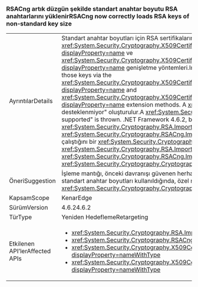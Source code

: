 ### <a name="rsacng-now-correctly-loads-rsa-keys-of-non-standard-key-size"></a><span data-ttu-id="e242c-101">RSACng artık düzgün şekilde standart anahtar boyutu RSA anahtarlarını yüklenir</span><span class="sxs-lookup"><span data-stu-id="e242c-101">RSACng now correctly loads RSA keys of non-standard key size</span></span>

|   |   |
|---|---|
|<span data-ttu-id="e242c-102">Ayrıntılar</span><span class="sxs-lookup"><span data-stu-id="e242c-102">Details</span></span>|<span data-ttu-id="e242c-103">Standart anahtar boyutları için RSA sertifikalarını müşterilerle 4.6.2 önce .NET Framework sürümlerinde bu anahtarlar aracılığıyla erişemiyor <xref:System.Security.Cryptography.X509Certificates.RSACertificateExtensions.GetRSAPublicKey(System.Security.Cryptography.X509Certificates.X509Certificate2)?displayProperty=name> ve <xref:System.Security.Cryptography.X509Certificates.RSACertificateExtensions.GetRSAPrivateKey(System.Security.Cryptography.X509Certificates.X509Certificate2)?displayProperty=name> genişletme yöntemleri.</span><span class="sxs-lookup"><span data-stu-id="e242c-103">In .NET Framework versions prior to 4.6.2, customers with non-standard key sizes for RSA certificates are unable to access those keys via the <xref:System.Security.Cryptography.X509Certificates.RSACertificateExtensions.GetRSAPublicKey(System.Security.Cryptography.X509Certificates.X509Certificate2)?displayProperty=name> and <xref:System.Security.Cryptography.X509Certificates.RSACertificateExtensions.GetRSAPrivateKey(System.Security.Cryptography.X509Certificates.X509Certificate2)?displayProperty=name> extension methods.</span></span>  <span data-ttu-id="e242c-104">A <xref:System.Security.Cryptography.CryptographicException?displayProperty=name> iletisiyle &quot;İstenen anahtar boyutu desteklenmiyor&quot; oluşturulur.</span><span class="sxs-lookup"><span data-stu-id="e242c-104">A <xref:System.Security.Cryptography.CryptographicException?displayProperty=name> with the message &quot;The requested key size is not supported&quot; is thrown.</span></span> <span data-ttu-id="e242c-105">.NET Framework 4.6.2, bu sorun düzeltilmiştir.</span><span class="sxs-lookup"><span data-stu-id="e242c-105">In .NET Framework 4.6.2 this issue has been fixed.</span></span> <span data-ttu-id="e242c-106">Benzer şekilde, <xref:System.Security.Cryptography.RSA.ImportParameters(System.Security.Cryptography.RSAParameters)> ve <xref:System.Security.Cryptography.RSACng.ImportParameters(System.Security.Cryptography.RSAParameters)> standart anahtar boyutları ile durum oluşturmadan çalıştığını bir <xref:System.Security.Cryptography.CryptographicException?displayProperty=name>.</span><span class="sxs-lookup"><span data-stu-id="e242c-106">Similarly, <xref:System.Security.Cryptography.RSA.ImportParameters(System.Security.Cryptography.RSAParameters)> and <xref:System.Security.Cryptography.RSACng.ImportParameters(System.Security.Cryptography.RSAParameters)> now work with non-standard key sizes without throwing a <xref:System.Security.Cryptography.CryptographicException?displayProperty=name>.</span></span>|
|<span data-ttu-id="e242c-107">Öneri</span><span class="sxs-lookup"><span data-stu-id="e242c-107">Suggestion</span></span>|<span data-ttu-id="e242c-108">İşleme mantığı, önceki davranışı güvenen herhangi bir özel durumu ise burada bir <xref:System.Security.Cryptography.CryptographicException?displayProperty=name> standart anahtar boyutları kullanıldığında, özel mantığı kaldırmayı düşünün.</span><span class="sxs-lookup"><span data-stu-id="e242c-108">If there is any exception handling logic that relies on the previous behavior where a <xref:System.Security.Cryptography.CryptographicException?displayProperty=name> is thrown when non-standard key sizes are used, consider removing the logic.</span></span>|
|<span data-ttu-id="e242c-109">Kapsam</span><span class="sxs-lookup"><span data-stu-id="e242c-109">Scope</span></span>|<span data-ttu-id="e242c-110">Kenar</span><span class="sxs-lookup"><span data-stu-id="e242c-110">Edge</span></span>|
|<span data-ttu-id="e242c-111">Sürüm</span><span class="sxs-lookup"><span data-stu-id="e242c-111">Version</span></span>|<span data-ttu-id="e242c-112">4.6.2</span><span class="sxs-lookup"><span data-stu-id="e242c-112">4.6.2</span></span>|
|<span data-ttu-id="e242c-113">Tür</span><span class="sxs-lookup"><span data-stu-id="e242c-113">Type</span></span>|<span data-ttu-id="e242c-114">Yeniden Hedefleme</span><span class="sxs-lookup"><span data-stu-id="e242c-114">Retargeting</span></span>|
|<span data-ttu-id="e242c-115">Etkilenen API’ler</span><span class="sxs-lookup"><span data-stu-id="e242c-115">Affected APIs</span></span>|<ul><li><xref:System.Security.Cryptography.RSA.ImportParameters(System.Security.Cryptography.RSAParameters)?displayProperty=nameWithType></li><li><xref:System.Security.Cryptography.RSACng.ImportParameters(System.Security.Cryptography.RSAParameters)?displayProperty=nameWithType></li><li><xref:System.Security.Cryptography.X509Certificates.RSACertificateExtensions.GetRSAPrivateKey(System.Security.Cryptography.X509Certificates.X509Certificate2)?displayProperty=nameWithType></li><li><xref:System.Security.Cryptography.X509Certificates.RSACertificateExtensions.GetRSAPublicKey(System.Security.Cryptography.X509Certificates.X509Certificate2)?displayProperty=nameWithType></li></ul>|

